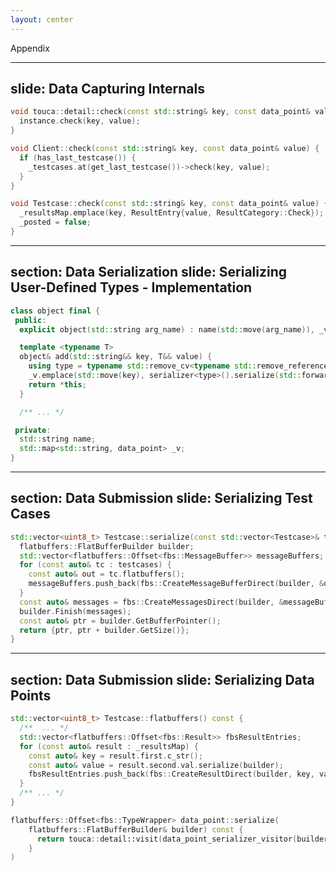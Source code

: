 ```yaml
---
layout: center
---
```


Appendix


---
slide: Data Capturing Internals
---

<div class="space-y-2 wsl-code-p-sm">
<div>

```cpp
void touca::detail::check(const std::string& key, const data_point& value) {
  instance.check(key, value);
}
```

</div>
<div v-click>

```cpp
void Client::check(const std::string& key, const data_point& value) {
  if (has_last_testcase()) {
    _testcases.at(get_last_testcase())->check(key, value);
  }
}
```

</div>
<div v-click>

```cpp
void Testcase::check(const std::string& key, const data_point& value) {
  _resultsMap.emplace(key, ResultEntry{value, ResultCategory::Check});
  _posted = false;
}
```

</div>
</div>

<!--
Touca data capturing functions are stateful and are implemented to hold
their captured data in a good old singleton.

(click)

They are also stand-alone functions so we can call them from anywhere within
our code, including our production code. This design enables tracking important
data points that may not be exposed in the output of our software or accessible
from its interface.

But because capturing data points in production environments doesn't make sense,
these functions are implemented to be default no-op unless they are called
from the test framework or explicitly activated via calling the
`touca::configure` function.

(click)

And the library has a mechanism to avoid submitting captured data points for
test cases that have been submitted before, unless new data is captured
for those test cases.
-->

---
section: Data Serialization
slide: Serializing User-Defined Types - Implementation
---

```cpp {1-3,14-17|5-10} {lines:true}
class object final {
 public:
  explicit object(std::string arg_name) : name(std::move(arg_name)), _v() {}

  template <typename T>
  object& add(std::string&& key, T&& value) {
    using type = typename std::remove_cv<typename std::remove_reference<T>::type>::type;
    _v.emplace(std::move(key), serializer<type>().serialize(std::forward<T>(value)));
    return *this;
  }

  /** ... */

 private:
  std::string name;
  std::map<std::string, data_point> _v;
}
```

---
section: Data Submission
slide: Serializing Test Cases
---

```cpp {|4-7}
std::vector<uint8_t> Testcase::serialize(const std::vector<Testcase>& testcases) {
  flatbuffers::FlatBufferBuilder builder;
  std::vector<flatbuffers::Offset<fbs::MessageBuffer>> messageBuffers;
  for (const auto& tc : testcases) {
    const auto& out = tc.flatbuffers();
    messageBuffers.push_back(fbs::CreateMessageBufferDirect(builder, &out));
  }
  const auto& messages = fbs::CreateMessagesDirect(builder, &messageBuffers);
  builder.Finish(messages);
  const auto& ptr = builder.GetBufferPointer();
  return {ptr, ptr + builder.GetSize()};
}
```

---
section: Data Submission
slide: Serializing Data Points
---

<div class="space-y-2 wsl-code-text-sm wsl-code-p-sm">

```cpp
std::vector<uint8_t> Testcase::flatbuffers() const {
  /**  ... */
  std::vector<flatbuffers::Offset<fbs::Result>> fbsResultEntries;
  for (const auto& result : _resultsMap) {
    const auto& key = result.first.c_str();
    const auto& value = result.second.val.serialize(builder);
    fbsResultEntries.push_back(fbs::CreateResultDirect(builder, key, value));
  }
  /** ... */
}
```

```cpp
flatbuffers::Offset<fbs::TypeWrapper> data_point::serialize(
    flatbuffers::FlatBufferBuilder& builder) const {
      return touca::detail::visit(data_point_serializer_visitor(builder), _value);
    }
)
```

</div>
